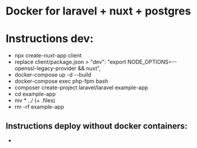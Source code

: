 # Docker for laravel + nuxt + postgres

# Instructions dev:
<ul>
<li>npx create-nuxt-app client</li>
<li>replace client/package.json > "dev": "export NODE_OPTIONS=--openssl-legacy-provider && nuxt",</li>
<li>docker-compose up -d --build</li>
<li>docker-compose exec php-fpm bash</li>
<li>composer create-project laravel/laravel example-app</li>
<li>cd example-app</li>
<li>mv * ../ (+ .files)</li>
<li>rm -rf example-app</li>
</ul>

## Instructions deploy without docker containers:
<ul>
<li></li>
</ul>
